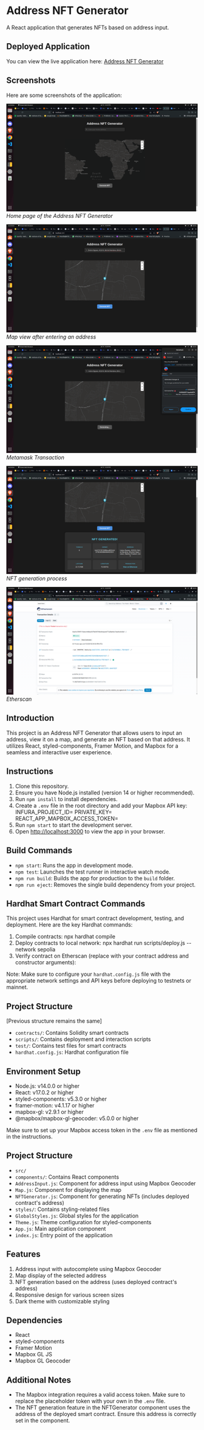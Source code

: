 # Address NFT Generator

A React application that generates NFTs based on address input.

## Deployed Application

You can view the live application here: [Address NFT Generator](https://digitaldomi-assignment.vercel.app/)

## Screenshots

Here are some screenshots of the application:

![Home Page](.//address-nft-app/public/screenshot1.png)
*Home page of the Address NFT Generator*

![Map View](.//address-nft-app/public/screenshot2.png)
*Map view after entering an address*

![Metamask Transaction](.//address-nft-app/public/screenshot3.png)
*Metamask Transaction*

![NFT Generation](.//address-nft-app/public/screenshot4.png)
*NFT generation process*

![Etherscan](.//address-nft-app/public/screenshot5.png)
*Etherscan*


## Introduction

This project is an Address NFT Generator that allows users to input an address, view it on a map, and generate an NFT based on that address. It utilizes React, styled-components, Framer Motion, and Mapbox for a seamless and interactive user experience.

## Instructions

1. Clone this repository.
2. Ensure you have Node.js installed (version 14 or higher recommended).
3. Run `npm install` to install dependencies.
4. Create a `.env` file in the root directory and add your Mapbox API key:
    INFURA_PROJECT_ID=
    PRIVATE_KEY=
    REACT_APP_MAPBOX_ACCESS_TOKEN=
5. Run `npm start` to start the development server.
6. Open [http://localhost:3000](http://localhost:3000) to view the app in your browser.

## Build Commands

- `npm start`: Runs the app in development mode.
- `npm test`: Launches the test runner in interactive watch mode.
- `npm run build`: Builds the app for production to the `build` folder.
- `npm run eject`: Removes the single build dependency from your project.

## Hardhat Smart Contract Commands

This project uses Hardhat for smart contract development, testing, and deployment. Here are the key Hardhat commands:

1. Compile contracts:
    npx hardhat compile
2. Deploy contracts to local network:
    npx hardhat run scripts/deploy.js --network sepolia
3. Verify contract on Etherscan (replace with your contract address and constructor arguments):

Note: Make sure to configure your `hardhat.config.js` file with the appropriate network settings and API keys before deploying to testnets or mainnet.

## Project Structure

[Previous structure remains the same]

- `contracts/`: Contains Solidity smart contracts
- `scripts/`: Contains deployment and interaction scripts
- `test/`: Contains test files for smart contracts
- `hardhat.config.js`: Hardhat configuration file

## Environment Setup

- Node.js: v14.0.0 or higher
- React: v17.0.2 or higher
- styled-components: v5.3.0 or higher
- framer-motion: v4.1.17 or higher
- mapbox-gl: v2.9.1 or higher
- @mapbox/mapbox-gl-geocoder: v5.0.0 or higher

Make sure to set up your Mapbox access token in the `.env` file as mentioned in the instructions.

## Project Structure

- `src/`
- `components/`: Contains React components
 - `AddressInput.js`: Component for address input using Mapbox Geocoder
 - `Map.js`: Component for displaying the map
 - `NFTGenerator.js`: Component for generating NFTs (includes deployed contract's address)
- `styles/`: Contains styling-related files
 - `GlobalStyles.js`: Global styles for the application
 - `Theme.js`: Theme configuration for styled-components
- `App.js`: Main application component
- `index.js`: Entry point of the application

## Features

1. Address input with autocomplete using Mapbox Geocoder
2. Map display of the selected address
3. NFT generation based on the address (uses deployed contract's address)
4. Responsive design for various screen sizes
5. Dark theme with customizable styling

## Dependencies

- React
- styled-components
- Framer Motion
- Mapbox GL JS
- Mapbox GL Geocoder

## Additional Notes

- The Mapbox integration requires a valid access token. Make sure to replace the placeholder token with your own in the `.env` file.
- The NFT generation feature in the NFTGenerator component uses the address of the deployed smart contract. Ensure this address is correctly set in the component.
